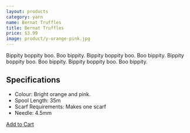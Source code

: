 ```yaml
---
layout: products
category: yarn
name: Bernat Truffles
title: Bernat Truffles
price: $3.99
image: product/y-orange-pink.jpg
---
```


Bippity boppity boo. Boo bippity. Bippity boppity boo. Boo bippity. Bippity boppity boo. Boo bippity. Bippity boppity boo. Boo bippity.

## Specifications

- Colour: Bright orange and pink.
- Spool Length: 35m
- Scarf Requirements: Makes one scarf
- Needle: 4.5mm

<a class="btn-alt milli" href="{{site.baseurl}}/cart/">Add to Cart</a>